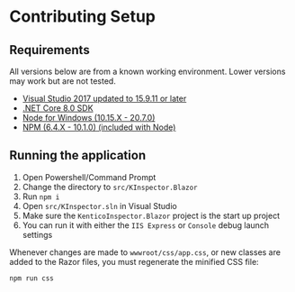 # Contributing Setup

## Requirements

All versions below are from a known working environment. Lower versions may work but are not tested.

- [Visual Studio 2017 updated to 15.9.11 or later](https://visualstudio.microsoft.com/vs/)
- [.NET Core 8.0 SDK](https://dotnet.microsoft.com/download/dotnet/8.0)
- [Node for Windows (10.15.X - 20.7.0)](https://nodejs.org/en/)
- [NPM (6.4.X - 10.1.0) (included with Node)](https://www.npmjs.com/)

## Running the application

1. Open Powershell/Command Prompt
1. Change the directory to `src/KInspector.Blazor`
1. Run `npm i`
1. Open `src/KInspector.sln` in Visual Studio
1. Make sure the `KenticoInspector.Blazor` project is the start up project
1. You can run it with either the `IIS Express` or `Console` debug launch settings

Whenever changes are made to `wwwroot/css/app.css`, or new classes are added to the Razor files, you must regenerate the minified CSS file:

```bash
npm run css
```
